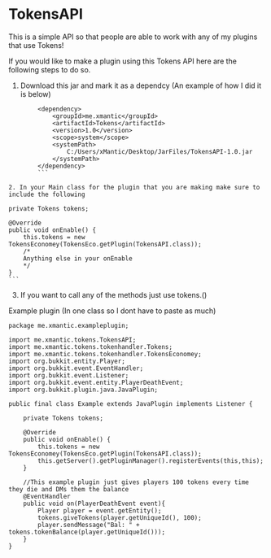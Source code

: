 # TokensAPI
This is a simple API so that people are able to work with any of my plugins that use Tokens!

If you would like to make a plugin using this Tokens API here are the following steps to do so.

1. Download this jar and mark it as a dependcy (An example of how I did it is below)
```
        <dependency>
            <groupId>me.xmantic</groupId>
            <artifactId>Tokens</artifactId>
            <version>1.0</version>
            <scope>system</scope>
            <systemPath>
                C:/Users/xMantic/Desktop/JarFiles/TokensAPI-1.0.jar
            </systemPath>
        </dependency>
        ```
        
2. In your Main class for the plugin that you are making make sure to include the following
```
    private Tokens tokens;

    @Override
    public void onEnable() {
        this.tokens = new TokensEconomey(TokensEco.getPlugin(TokensAPI.class));
        /*
        Anything else in your onEnable
        */
    }
    ```
3. If you want to call any of the methods just use tokens.<method>()

Example plugin (In one class so I dont have to paste as much)
```
package me.xmantic.exampleplugin;

import me.xmantic.tokens.TokensAPI;
import me.xmantic.tokens.tokenhandler.Tokens;
import me.xmantic.tokens.tokenhandler.TokensEconomey;
import org.bukkit.entity.Player;
import org.bukkit.event.EventHandler;
import org.bukkit.event.Listener;
import org.bukkit.event.entity.PlayerDeathEvent;
import org.bukkit.plugin.java.JavaPlugin;

public final class Example extends JavaPlugin implements Listener {

    private Tokens tokens;

    @Override
    public void onEnable() {
        this.tokens = new TokensEconomey(TokensEco.getPlugin(TokensAPI.class));
        this.getServer().getPluginManager().registerEvents(this,this);
    }

    //This example plugin just gives players 100 tokens every time they die and DMs them the balance
    @EventHandler
    public void on(PlayerDeathEvent event){
        Player player = event.getEntity();
        tokens.giveTokens(player.getUniqueId(), 100);
        player.sendMessage("Bal: " + tokens.tokenBalance(player.getUniqueId()));
    }
}
```
